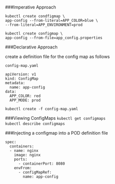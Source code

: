 ###Imperative Approach

```
kubectl create condfigmap \  
app-config --from-literal=APP_COLOR=blue \
--from-literal=APP_ENVIRONMENT=prod
```

```
kubectl create configmap \
app-config --from-file=app_config.properties
```

###Declarative Approach

create a definition file for the config map as follows

```config-map.yaml```
```
apiVersion: v1
kind: ConfigMap
metadata:
  name: app-config
data:
  APP_COLOR: red
  APP_MODE: prod  
```
```kubectl create -f config-map.yaml```

###Viewing ConfigMaps
```kubectl get configmaps```  
```kubectl describe configmaps```
&nbsp;  

###Injecting a configmap into a POD definition file
```buildoutcfg
spec: 
  containers: 
  - name: nginx
    image: nginx
    ports:
      - containerPort: 8080
    envFrom:
      - configMapRef:
        name: app-config
```